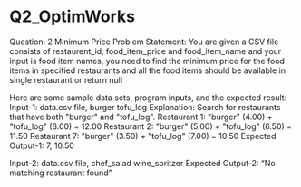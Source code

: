 # Q2_OptimWorks

Question: 2 Minimum Price
Problem Statement: You are given a CSV file consists of restaurent_id, food_item_price and food_item_name and your input is food item names, you need to find the minimum price for the food items in specified restaurants and all the food items should be available in single restaurant or return null

Here are some sample data sets, program inputs, and the expected result:
Input-1: data.csv file, burger tofu_log
Explanation:
Search for restaurants that have both "burger" and "tofu_log".
Restaurant 1: "burger" (4.00) + "tofu_log" (8.00) = 12.00
Restaurant 2: "burger" (5.00) + "tofu_log" (6.50) = 11.50
Restaurant 7: "burger" (3.50) + "tofu_log" (7.00) = 10.50
Expected Output-1: 7, 10.50


Input-2: data.csv file, chef_salad wine_spritzer
Expected Output-2: “No matching restaurant found”
